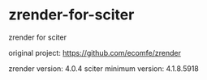 # zrender-for-sciter
zrender for sciter

original project:
https://github.com/ecomfe/zrender

zrender version: 4.0.4
sciter minimum version: 4.1.8.5918
